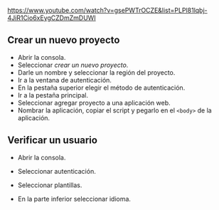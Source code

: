 https://www.youtube.com/watch?v=gsePWTrOCZE&list=PLPl81lqbj-4JiR1Cio6xEygCZDmZmDUWI

## Crear un nuevo proyecto

- Abrir la consola.
- Seleccionar _crear un nuevo proyecto_.
- Darle un nombre y seleccionar la región del proyecto.
- Ir a la ventana de autenticación.
- En la pestaña superior elegir el método de autenticación.
- Ir a la pestaña principal.
- Seleccionar agregar proyecto a una aplicación web.
- Nombrar la aplicación, copiar el script y pegarlo en el `<body>` de la aplicación.

## Verificar un usuario

- Abrir la consola.
- Seleccionar autenticación.

- Seleccionar plantillas.
- En la parte inferior seleccionar idioma.